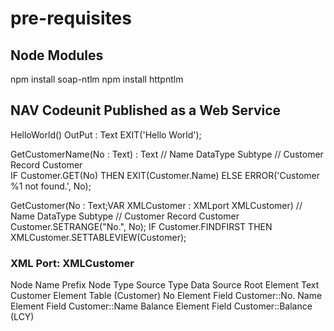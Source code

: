 # pre-requisites

## Node Modules
npm install soap-ntlm
npm install httpntlm

## NAV Codeunit Published as a Web Service
HelloWorld() OutPut : Text
EXIT('Hello World');

GetCustomerName(No : Text) : Text
// Name	    DataType	Subtype
// Customer	Record	  Customer	
IF Customer.GET(No) THEN
  EXIT(Customer.Name)
ELSE
  ERROR('Customer %1 not found.', No);

GetCustomer(No : Text;VAR XMLCustomer : XMLport XMLCustomer)
// Name	    DataType	Subtype
// Customer	Record	  Customer	
Customer.SETRANGE("No.", No);
IF Customer.FINDFIRST THEN
  XMLCustomer.SETTABLEVIEW(Customer);

### XML Port: XMLCustomer
Node Name	Prefix	Node Type	Source Type	Data Source
Root		        Element	    Text	      <Root>
Customer		    Element	    Table	      <Customer>(Customer)
No		          Element	    Field	      Customer::No.
Name		        Element	    Field	      Customer::Name
Balance		      Element	    Field	      Customer::Balance (LCY) 